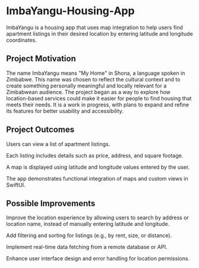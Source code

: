 # ImbaYangu-Housing-App
ImbaYangu is a housing app that uses map integration to help users find apartment listings in their desired location by entering latitude and longitude coordinates.

## Project Motivation
The name ImbaYangu means "My Home" in Shona, a language spoken in Zimbabwe. This name was chosen to reflect the cultural context and to create something personally meaningful and locally relevant for a Zimbabwean audience. The project began as a way to explore how location-based services could make it easier for people to find housing that meets their needs. It is a work in progress, with plans to expand and refine its features for better usability and accessibility.

## Project Outcomes
Users can view a list of apartment listings.

Each listing includes details such as price, address, and square footage.

A map is displayed using latitude and longitude values entered by the user.

The app demonstrates functional integration of maps and custom views in SwiftUI.

## Possible Improvements
Improve the location experience by allowing users to search by address or location name, instead of manually entering latitude and longitude.

Add filtering and sorting for listings (e.g., by rent, size, or distance).

Implement real-time data fetching from a remote database or API.

Enhance user interface design and error handling for location permissions.
